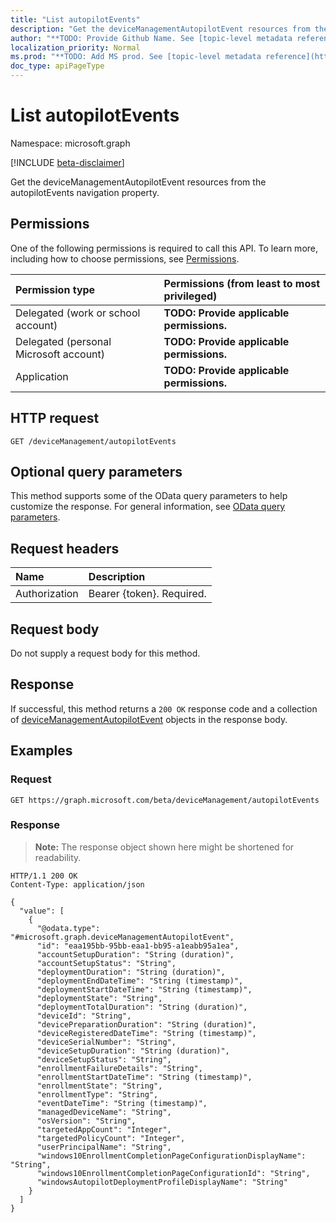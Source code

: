 ```yaml
---
title: "List autopilotEvents"
description: "Get the deviceManagementAutopilotEvent resources from the autopilotEvents navigation property."
author: "**TODO: Provide Github Name. See [topic-level metadata reference](https://msgo.azurewebsites.net/add/document/guidelines/metadata.html#topic-level-metadata)**"
localization_priority: Normal
ms.prod: "**TODO: Add MS prod. See [topic-level metadata reference](https://msgo.azurewebsites.net/add/document/guidelines/metadata.html#topic-level-metadata)**"
doc_type: apiPageType
---
```


# List autopilotEvents
Namespace: microsoft.graph

[!INCLUDE [beta-disclaimer](../../includes/beta-disclaimer.md)]

Get the deviceManagementAutopilotEvent resources from the autopilotEvents navigation property.

## Permissions
One of the following permissions is required to call this API. To learn more, including how to choose permissions, see [Permissions](/graph/permissions-reference).

|Permission type|Permissions (from least to most privileged)|
|:---|:---|
|Delegated (work or school account)|**TODO: Provide applicable permissions.**|
|Delegated (personal Microsoft account)|**TODO: Provide applicable permissions.**|
|Application|**TODO: Provide applicable permissions.**|

## HTTP request

<!-- {
  "blockType": "ignored"
}
-->
``` http
GET /deviceManagement/autopilotEvents
```

## Optional query parameters
This method supports some of the OData query parameters to help customize the response. For general information, see [OData query parameters](/graph/query-parameters).

## Request headers
|Name|Description|
|:---|:---|
|Authorization|Bearer {token}. Required.|

## Request body
Do not supply a request body for this method.

## Response

If successful, this method returns a `200 OK` response code and a collection of [deviceManagementAutopilotEvent](../resources/devicemanagementautopilotevent.md) objects in the response body.

## Examples

### Request
<!-- {
  "blockType": "request",
  "name": "list_devicemanagementautopilotevent"
}
-->
``` http
GET https://graph.microsoft.com/beta/deviceManagement/autopilotEvents
```


### Response
>**Note:** The response object shown here might be shortened for readability.
<!-- {
  "blockType": "response",
  "truncated": true,
  "@odata.type": "Collection(microsoft.graph.deviceManagementAutopilotEvent)"
}
-->
``` http
HTTP/1.1 200 OK
Content-Type: application/json

{
  "value": [
    {
      "@odata.type": "#microsoft.graph.deviceManagementAutopilotEvent",
      "id": "eaa195bb-95bb-eaa1-bb95-a1eabb95a1ea",
      "accountSetupDuration": "String (duration)",
      "accountSetupStatus": "String",
      "deploymentDuration": "String (duration)",
      "deploymentEndDateTime": "String (timestamp)",
      "deploymentStartDateTime": "String (timestamp)",
      "deploymentState": "String",
      "deploymentTotalDuration": "String (duration)",
      "deviceId": "String",
      "devicePreparationDuration": "String (duration)",
      "deviceRegisteredDateTime": "String (timestamp)",
      "deviceSerialNumber": "String",
      "deviceSetupDuration": "String (duration)",
      "deviceSetupStatus": "String",
      "enrollmentFailureDetails": "String",
      "enrollmentStartDateTime": "String (timestamp)",
      "enrollmentState": "String",
      "enrollmentType": "String",
      "eventDateTime": "String (timestamp)",
      "managedDeviceName": "String",
      "osVersion": "String",
      "targetedAppCount": "Integer",
      "targetedPolicyCount": "Integer",
      "userPrincipalName": "String",
      "windows10EnrollmentCompletionPageConfigurationDisplayName": "String",
      "windows10EnrollmentCompletionPageConfigurationId": "String",
      "windowsAutopilotDeploymentProfileDisplayName": "String"
    }
  ]
}
```

